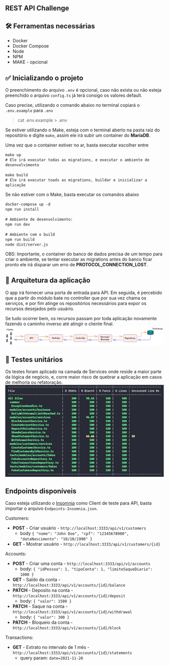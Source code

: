 ## REST API Challenge

## 🛠 Ferramentas necessárias
- Docker
- Docker Compose
- Node
- NPM
- MAKE - opcional

## ✅ Inicializando o projeto
O preenchimento do arquivo `.env` é opcional, caso não exista ou não esteja
preenchido o arquivo `config.ts` já terá consigo os valores default.

Caso precise, utilizando o comando abaixo no terminal copiará o `.env.example`
para `.env`
> cat .env.example > .env

Se estiver utilizando o Make, esteja com o terminal aberto na pasta raíz do
repositório e digite `make`, assim ele irá subir um container do **MariaDB**.

Uma vez que o container estiver no ar, basta executar escolher entre
```
make up
# Ele irá executar todas as migrations, e executar o ambiente de desenvolvimento

make build
# Ele irá executar toads as migrations, buildar e inicializar a aplicação
```

Se não estiver com o Make, basta executar os comandos abaixo
```
docker-compose up -d
npm run install

# Ambiente de desenvolvimento:
npm run dev

# Ambiente com o build
npm run build
node dist/server.js
```
OBS: Importante, o container do banco de dados precisa de um tempo para criar o
ambiente, se tentar executar as migrations antes do banco ficar pronto ele irá
disparar um erro de **PROTOCOL_CONNECTION_LOST**.

## 🧱 Arquitetura da aplicação
O app irá fornecer uma porta de entrada para API. Em seguida, é percebido que
a partir do módulo bate no controller que por sua vez chama os serviços, e por
fim atinge os repositórios necessários para expor os recursos desejados pelo
usuário.

Se tudo ocorrer bem, os recursos passam por toda aplicação novamente fazendo o
caminho inverso até atingir o cliente final.
![Separation Of Concerns](docs/Separation-of-concern.png)

## 🧪 Testes unitários
Os testes foram aplicado na camada de Services onde reside a maior parte da
lógica de negócio, e, corre maior risco de quebrar a aplicação em casos de
melhoria ou refatoração.
![Unit tests](docs/unit-tests.png)

## Endpoints disponíveis
Caso esteja utilizando o [Insomnia](https://insomnia.rest/) como Client de teste
para API, basta importar o arquivo `Endpoints-Insomnia.json`.

Customers:
- **POST** - Criar usuário   - `http://localhost:3333/api/v1/customers`
  - body `{ "nome": "John Doe", "cpf": "12345678900", "dataNascimento": "10/10/1990" }`
- **GET**  - Mostrar usuário - `http://localhost:3333/api/v1/customers/{id}`

Accounts:
- **POST**  - Criar uma conta - `http://localhost:3333/api/v1/accounts`
  - body: `{ "idPessoa": 1, "tipoConta": 1, "limiteSaqueDiario": 1000 }`
- **GET**   - Saldo da conta - `http://localhost:3333/api/v1/accounts/{id}/balance`
- **PATCH** - Deposito na conta - `http://localhost:3333/api/v1/accounts/{id}/deposit`
  - body: `{ "valor": 1500 }`
- **PATCH** - Saque na conta - `http://localhost:3333/api/v1/accounts/{id}/withdrawal`
  - body: `{ "valor": 300 }`
- **PATCH** - Bloqueio da conta - `http://localhost:3333/api/v1/accounts/{id}/block`

Transactions:
- **GET** - Extrato no intervalo de 1 mês - `http://localhost:3333/api/v1/accounts/{id}/statements`
  - query param: `date=2021-11-20`
